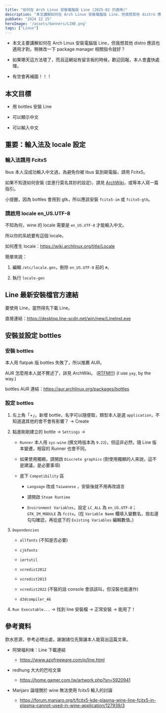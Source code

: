 ```yaml
---
title: "如何在 Arch Linux 安裝電腦版 Line (2025-02 仍適用)"
description: "本文講解如何在 Arch Linux 安裝電腦版 Line，但我想其他 distro 應該也適用才對。稍微改一下 package manager 相關指令就好？"
pubDate: "2024 12 25"
heroImage: '/assets/banners/LINE.png'
tags: ["Linux"]
---
```


- 本文主要講解如何在 Arch Linux 安裝電腦版 Line，但我想其他 distro 應該也適用才對。稍微改一下 package manager 相關指令就好？

- 如果哪天這方法壞了，而且這網站有留言板的時候，歡迎回報，本人會䀆快處理。

- 有空會再補圖！！！

## 本文目標

- 用 bottles 安裝 Line

- 可以顯示中文

- 可以輸入中文

## 重要：輸入法及 locale 設定

### 輸入法請用 Fcitx5

Ibus 本人沒成功輸入中文過，為避免你被 Ibus 氣到砸電腦，請用 Fcitx5。

如果不知道如何安裝 (並進行莫名其妙的設定)，請見 [ArchWiki](https://wiki.archlinux.org/title/Fcitx5)，或等本人寫一篇指引。

小提醒，因為 bottles 會用到 gtk，所以應該安裝 `fcitx5-im` 或 `fcitx5-gtk`。

### 請啟用 locale en_US.UTF-8

不知為何，wine 的 locale 需要是 `en_US.UTF-8` 才能輸入中文。

所以你的系統要有這個 locale。

如何產生 locale：https://wiki.archlinux.org/title/Locale

簡單來說：

1. 編輯 `/etc/locale.gen`，刪除 `en_US.UTF-8` 前的 `#`。

2. 執行 `locale-gen`

## Line 最新安裝檔官方連結

要使用 Line，當然得先下載 Line。

直接連結：https://desktop.line-scdn.net/win/new/LineInst.exe

## 安裝並設定 bottles

### 安裝 bottles

本人用 flatpak 版 bottles 失敗了，所以推薦 AUR。 

AUR 怎麼用本人就不贅述了，詳見 ArchWiki。 ([RTFM!!!](https://wiki.archlinux.org/title/Arch_User_Repository)) (I use `yay`, by the way.)

bottles AUR 連結：https://aur.archlinux.org/packages/bottles

### 設定 bottles

1. 左上角「+」，新增 bottle，名字可以隨便取，類型本人是選 `application`，不知道選其他的會不會有影響？ -> Create

2. 點進剛剛建立的 bottle -> `Settings` -> 

    - `Runner` 本人用 `sys-wine` (撰文時版本為 `9.22`)，但這非必然，隨 Line 版本變遷，相容的 Runner 也會不同。
    
    - 如果使用獨顯，請開啟 `Discrete graphics` (對使用獨顯的人來說，這不是建議，是必要事項)

    - 底下 `Compatibility` 區
    
        - `Language` 改成 `Taiwanese` ，安裝後就不用再改語言
        
        - 請開啟 `Steam Runtime`

        - `Environment Variables`，設定 `LC_ALL` 為 `en_US.UTF-8`；`GTK_IM_MODULE` 為 `fcitx`。(在 `Variable Name` 欄填入變數名，按右邊勾勾確認，再從底下的 `Existing Variables` 編輯數值。)

3. `Dependencies` 

    - `allfonts` (不知是否必要)

    - `cjkfonts`

    - `iertutil`

    - `vcredist2012`

    - `vcredist2013`

    - `vcredist2022` (不裝的話 console 會該該叫，但沒裝也能運作)

    - `d3dcompiler_46`

4. `Run Executable...` -> 找到 line 安裝檔 -> 正常安裝 -> 能用了！

## 參考資料

飲水思源，參考必標出處，謝謝諸位先賢讓本人能寫出這篇文章。

- 阿榮福利味：Line 下載連結 
    - https://www.azofreeware.com/p/line.html

- redhung 大大的巴哈文章
    - https://home.gamer.com.tw/artwork.php?sn=5920941

- Manjaro 論壇關於 wine 無法使用 fcitx5 輸入的討論
    - https://forum.manjaro.org/t/fcitx5-kde-plasma-wine-line-fcitx5-in-plasma-cannot-used-in-wine-application/127939/3